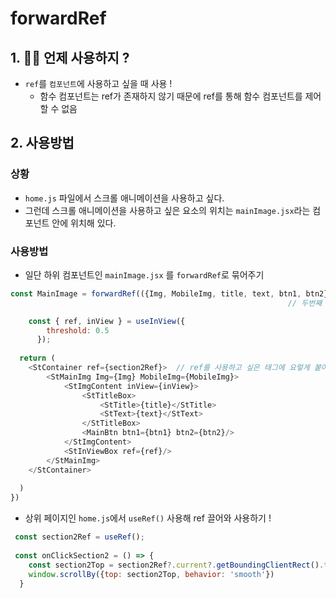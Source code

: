 # forwardRef

## 1. 💁‍♀️ 언제 사용하지 ?

- ```ref```를 ```컴포넌트```에 사용하고 싶을 때 사용 !
    - 함수 컴포넌트는 ref가 존재하지 않기 때문에 ref를 통해 함수 컴포넌트를 제어할 수 없음

## 2. 사용방법

### 상황 
- ```home.js``` 파일에서 스크롤 애니메이션을 사용하고 싶다.
- 그런데 스크롤 애니메이션을 사용하고 싶은 요소의 위치는 ```mainImage.jsx```라는 컴포넌트 안에 위치해 있다.

### 사용방법
- 일단 하위 컴포넌트인 ```mainImage.jsx``` 를 ```forwardRef```로 묶어주기
```javascript
const MainImage = forwardRef(({Img, MobileImg, title, text, btn1, btn2}, section2Ref) => {  
                                                              // 두번째 파라미터가 ref

    const { ref, inView } = useInView({
        threshold: 0.5  
      });
    
  return (
    <StContainer ref={section2Ref}>  // ref를 사용하고 싶은 태그에 요렇게 붙여주기
        <StMainImg Img={Img} MobileImg={MobileImg}>
            <StImgContent inView={inView}>
                <StTitleBox>
                    <StTitle>{title}</StTitle>
                    <StText>{text}</StText>
                </StTitleBox>
                <MainBtn btn1={btn1} btn2={btn2}/>
            </StImgContent>
            <StInViewBox ref={ref}/>
        </StMainImg>
    </StContainer>
    
  )
})
```
- 상위 페이지인 ```home.js```에서 ```useRef()``` 사용해 ref 끌어와 사용하기 !
```javascript
 const section2Ref = useRef();
 
 const onClickSection2 = () => {
    const section2Top = section2Ref?.current?.getBoundingClientRect().top
    window.scrollBy({top: section2Top, behavior: 'smooth'})
  }
```
